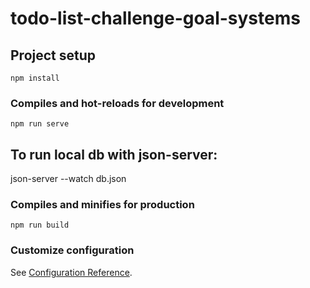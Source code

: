 # todo-list-challenge-goal-systems

## Project setup
```
npm install
```

### Compiles and hot-reloads for development
```
npm run serve
```

## To run local db with json-server:

json-server --watch db.json

### Compiles and minifies for production
```
npm run build
```

### Customize configuration
See [Configuration Reference](https://cli.vuejs.org/config/).
